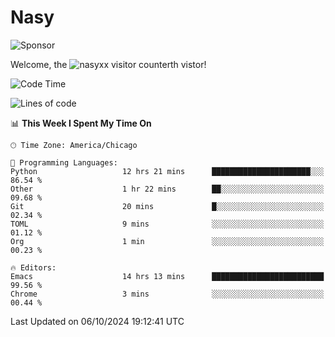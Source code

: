 # Nasy

<!--
<p align="center">
<img height="200" src="https://github-readme-stats.vercel.app/api?username=nasyxx&count_private=true&show_icons=true&theme=dracula&include_all_commits=true"/>
<img height="200" src="https://github-readme-stats.vercel.app/api/top-langs/?username=nasyxx&theme=dracula&hide=html,jupyter+notebook&count_private=true&show_icons=true"/>
</p>

  
----------------
-->

![Sponsor](https://img.shields.io/static/v1.svg?label=Sponsor&message=%E2%9D%A4&logo=GitHub&style=flat&color=pink)
 
Welcome, the ![nasyxx visitor counter](https://count.getloli.com/get/@nasyxx?theme=rule34)th vistor!
 
<!--START_SECTION:waka-->
![Code Time](http://img.shields.io/badge/Code%20Time-4%2C690%20hrs%2010%20mins-blue)

![Lines of code](https://img.shields.io/badge/From%20Hello%20World%20I%27ve%20Written-6.4%20million%20lines%20of%20code-blue)

📊 **This Week I Spent My Time On** 

```text
🕑︎ Time Zone: America/Chicago

💬 Programming Languages: 
Python                   12 hrs 21 mins      ██████████████████████░░░   86.54 % 
Other                    1 hr 22 mins        ██░░░░░░░░░░░░░░░░░░░░░░░   09.68 % 
Git                      20 mins             █░░░░░░░░░░░░░░░░░░░░░░░░   02.34 % 
TOML                     9 mins              ░░░░░░░░░░░░░░░░░░░░░░░░░   01.12 % 
Org                      1 min               ░░░░░░░░░░░░░░░░░░░░░░░░░   00.23 % 

🔥 Editors: 
Emacs                    14 hrs 13 mins      █████████████████████████   99.56 % 
Chrome                   3 mins              ░░░░░░░░░░░░░░░░░░░░░░░░░   00.44 % 
```


 Last Updated on 06/10/2024 19:12:41 UTC
<!--END_SECTION:waka-->

<!-- ![visitors](https://visitor-badge.laobi.icu/badge?page_id=nasyxx.nasyxx) -->
